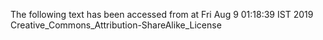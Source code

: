 The following text has been accessed from at Fri Aug 9 01:18:39 IST 2019
Creative_Commons_Attribution-ShareAlike_License
